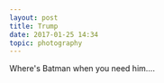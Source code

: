 ```yaml
---
layout: post
title: Trump
date: 2017-01-25 14:34
topic: photography
---
```

Where's Batman when you need him....